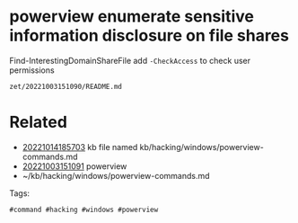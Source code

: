 # powerview enumerate sensitive information disclosure on file shares
Find-InterestingDomainShareFile
add `-CheckAccess` to check user permissions

` zet/20221003151090/README.md `

# Related

- [20221014185703](/zet/20221014185703/README.md) kb file named kb/hacking/windows/powerview-commands.md
- [20221003151091](/zet/20221003151091/README.md) powerview
- ~/kb/hacking/windows/powerview-commands.md

Tags:

    #command #hacking #windows #powerview 
